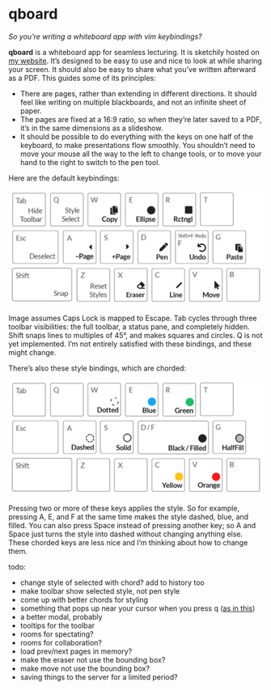 # qboard

*So you’re writing a whiteboard app with vim keybindings?*

**qboard** is a whiteboard app for seamless lecturing. It is sketchily hosted on [my website](https://cjquines.com/qboard/). It’s designed to be easy to use and nice to look at while sharing your screen. It should also be easy to share what you’ve written afterward as a PDF. This guides some of its principles:

- There are pages, rather than extending in different directions. It should feel like writing on multiple blackboards, and not an infinite sheet of paper.
- The pages are fixed at a 16:9 ratio, so when they’re later saved to a PDF, it’s in the same dimensions as a slideshow.
- It should be possible to do everything with the keys on one half of the keyboard, to make presentations flow smoothly. You shouldn’t need to move your mouse all the way to the left to change tools, or to move your hand to the right to switch to the pen tool.

Here are the default keybindings:

![](public/bindings.png)

Image assumes Caps Lock is mapped to Escape. Tab cycles through three toolbar visibilities: the full toolbar, a status pane, and completely hidden. Shift snaps lines to multiples of 45°, and makes squares and circles. Q is not yet implemented. I’m not entirely satisfied with these bindings, and these might change.

There’s also these style bindings, which are chorded:

![](public/stylebindings.png)

Pressing two or more of these keys applies the style. So for example, pressing A, E, and F at the same time makes the style dashed, blue, and filled. You can also press Space instead of pressing another key; so A and Space just turns the style into dashed without changing anything else. These chorded keys are less nice and I’m thinking about how to change them.

todo:
- change style of selected with chord? add to history too
- make toolbar show selected style, not pen style
- come up with better chords for styling
- something that pops up near your cursor when you press q ([as in this](https://medium.com/@subalerts/https-medium-com-implementing-custom-context-menu-in-react-js-part-1-b103260c724c))
- a better modal, probably
- tooltips for the toolbar
- rooms for spectating?
- rooms for collaboration?
- load prev/next pages in memory?
- make the eraser not use the bounding box?
- make move not use the bounding box?
- saving things to the server for a limited period?
